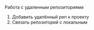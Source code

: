 Работа с удаленным репозиториями
1. Добавить удалённый реп к проекту
3. Связать репозиторий с локальным

